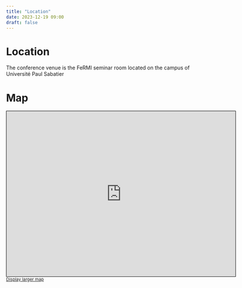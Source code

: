 ```yaml
---
title: "Location"
date: 2023-12-19 09:00
draft: false
---
```


# Location

The conference venue is the FeRMI seminar room located on the campus of Université Paul Sabatier

# Map

<!--- <iframe width="625" height="450" frameborder="0" scrolling="no" marginheight="0" marginwidth="0" src="https://www.openstreetmap.org/export/embed.html?bbox=1.4596205949783325%2C43.559223836036274%2C1.4720124006271365%2C43.56422281526122&amp;layer=mapnik&amp;marker=43.561723377497316%2C1.4658164978027344" style="border: 1px solid black"></iframe><br/><small><a href="https://www.openstreetmap.org/?mlat=43.56172&amp;mlon=1.46582#map=18/43.56172/1.46582">Display larger map</a></small> -->
 <iframe width="625" height="450" frameborder="0" scrolling="no" marginheight="0" marginwidth="0" src="https://www.openstreetmap.org/export/embed.html?bbox=1.4613743413134996%2C43.55449585969589%2C1.4737661469623038%2C43.56688766534469&amp;layer=mapnik&amp;marker=43.56062197187118%2C1.4674335459731376" style="border: 1px solid black"></iframe><br/><small><a href="https://www.openstreetmap.org/?mlat=43.56067&amp;mlon=1.46742#map=18/43.56069/1.46745">Display larger map</a></small>


